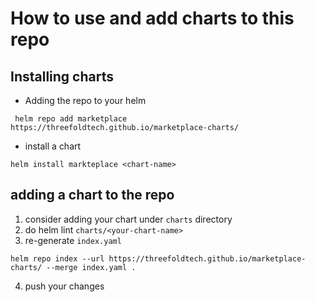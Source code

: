 # How to use and add charts to this repo
## Installing charts 
- Adding the repo to your helm 
```
 helm repo add marketplace https://threefoldtech.github.io/marketplace-charts/
 ```
- install a chart 
```
helm install markteplace <chart-name>
```
## adding a chart to the repo 
1. consider adding your chart under `charts` directory
2. do helm lint `charts/<your-chart-name>`
3. re-generate `index.yaml` 
```
helm repo index --url https://threefoldtech.github.io/marketplace-charts/ --merge index.yaml .
```
4. push your changes

